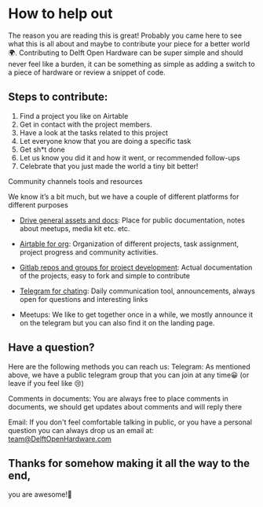 # How to help out

The reason you are reading this is great! Probably you came here to see what this is all about and maybe to contribute your piece for a better world🌍. Contributing to Delft Open Hardware can be super simple and should never feel like a burden, it can be something as simple as adding a switch to a piece of hardware or review a snippet of code.
## Steps to contribute:
1. Find a project you like on Airtable
2. Get in contact with the project members.
3. Have a look at the tasks related to this project
4. Let everyone know that you are doing a specific task
5. Get sh*t done
6. Let us know you did it and how it went, or recommended follow-ups
7. Celebrate that you just made the world a tiny bit better!

Community channels tools and resources

We know it’s a bit much, but we have a couple of different platforms for different purposes

- [Drive general assets and docs](https://drive.google.com/drive/folders/1CgCgCph-xXBJVNpdNK-vyDLphM-BRHXe?usp=sharing): Place for public documentation, notes about meetups, media kit etc. etc.

- [Airtable for org](https://airtable.com/tblxLDQAvqPRoEVNI/viw5LBSWGeWKYZBie?blocks=hide): Organization of different projects, task assignment, project progress and community activities.

- [Gitlab repos and groups for project development](https://gitlab.com/go-commons/delftopenhardware): Actual documentation of the projects, easy to fork and simple to contribute

- [Telegram for chating](https://t.me/DelftOpenHardware): Daily communication tool, announcements, always open for questions and interesting links

- Meetups: We like to get together once in a while, we mostly announce it on the telegram but you can also find it on the landing page.



## Have a question?

Here are the following methods you can reach us:
Telegram: As mentioned above, we have a public telegram group that you can join at any time😀 (or leave if you feel like 😢)

Comments in documents: You are always free to place comments in documents, we should get updates about comments and will reply there  

Email: If you don't feel comfortable talking in public, or you have a personal question you can always drop us an email at: team@DelftOpenHardware.com




## Thanks for somehow making it all the way to the end,
you are awesome!🙌
